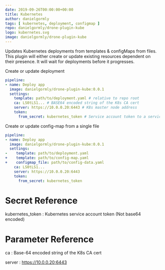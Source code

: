 ```yaml
---
date: 2019-09-26T00:00:00+00:00
title: Kubernetes
author: danielgormly
tags: [ kubernetes, deployment, configmap ]
repo: danielgormly/drone-plugin-kube
logo: kubernetes.svg
image: danielgormly/drone-plugin-kube
---
```


Updates Kubernetes deployments from templates & configMaps from files. This plugin will either create or update existing resources dependent on their presence. It will wait for deployments before it progresses.

Create or update deployment

```yaml
pipeline:
- name: Deploy app
  image: danielgormly/drone-plugin-kube:0.0.1
  settings:
    template: path/to/deployment.yaml # relative to repo root
    ca: LS0tLS1... # BASE64 encoded string of the K8s CA cert
    server: https://10.0.0.20:6443 # K8s master node address
    token:
      from_secret: kubernetes_token # Service account token to a service account that can manage deployments
```

Create or update config-map from a single file

```yaml
pipeline:
- name: Deploy app
  image: danielgormly/drone-plugin-kube:0.0.1
  settings:
-    template: path/to/deployment.yaml
+    template: path/to/config-map.yaml
+    configmap_file: path/to/config-data.yaml
    ca: LS0tLS1...
    server: https://10.0.0.20:6443
    token:
      from_secret: kubernetes_token
```

# Secret Reference

kubernetes_token
: Kubernetes service account token (Not base64 encoded)

# Parameter Reference

ca
: Base-64 encoded string of the K8s CA cert

server
: https://10.0.0.20:6443

